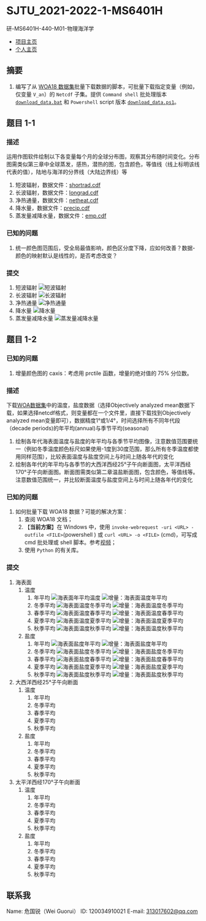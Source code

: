 # SJTU_2021-2022-1-MS6401H

研-MS6401H-440-M01-物理海洋学

* [项目主页](https://grwei.github.io/SJTU_2021-2022-1-MS6401H/)
* [个人主页](https://grwei.github.io/)

## 摘要

1. 编写了从 [WOA18 数据集](https://www.ncei.noaa.gov/access/world-ocean-atlas-2018/)批量下载数据的脚本，可批量下载指定变量（例如，仅变量 `V_an`）的 `Netcdf` 子集。提供 `Command shell` 批处理版本 [`download_data.bat`](download_data.bat) 和 `Powershell` script 版本 [`download_data.ps1`](download_data.ps1)。

## 题目 1-1

### 描述

运用作图软件绘制以下各变量每个月的全球分布图，观察其分布随时间变化。分布图需类似第三章中全球蒸发，感热，潜热的图，包含颜色，等值线（线上标明该线代表的值），陆地与海洋的分界线（大陆边界线）等

1. 短波辐射，数据文件：[shortrad.cdf](data/shortrad.cdf)
2. 长波辐射，数据文件：[longrad.cdf](data/longrad.cdf)
3. 净热通量，数据文件：[netheat.cdf](data/netheat.cdf)
4. 降水量，数据文件：[precip.cdf](data/precip.cdf)
5. 蒸发量减降水量，数据文件：[emp.cdf](data/emp.cdf)

### 已知的问题

1. 统一颜色图范围后，受全局最值影响，颜色区分度下降，应如何改善？数据-颜色的映射默认是线性的，是否考虑改变？

### 提交

1. 短波辐射
   ![短波辐射](doc/net%20short%20wave%20radiation.png)
2. 长波辐射
   ![长波辐射](doc/outgoing%20longwave%20radiation.png)
3. 净热通量
   ![净热通量](doc/constrained%20new%20outgoing%20heat%20flux.png)
4. 降水量
   ![降水量](doc/precipitation%20rate.png)
5. 蒸发量减降水量
   ![蒸发量减降水量](doc/constrained%20evaporation%20minus%20precipitation.png)

## 题目 1-2

### 已知的问题

1. 增量颜色图的 caxis：考虑用 prctile 函数，增量的绝对值的 75% 分位数。

### 描述

下载[WOA数据集](https://www.ncei.noaa.gov/access/world-ocean-atlas-2018/)中的温度，盐度数据（选择Objectively analyzed mean数据下载，如果选择netcdf格式，则变量都在一个文件里，直接下载找到Objectively analyzed mean变量即可），数据精度1°或1/4°，时间选择所有不同年代段（decade periods)的年平均(annual)与季节平均(seasonal)

1. 绘制各年代海表面温度与盐度的年平均与各季节平均图像，注意数值范围要统一（例如冬季温度颜色标尺如果使用-1度到30度范围，那么所有冬季温度都使用同样范围），比较表面温度与盐度空间上与时间上随各年代的变化
2. 绘制各年代的年平均与各季节的大西洋西经25°子午向断面图，太平洋西经170°子午向断面图。断面图需类似第二章温盐断面图，包含颜色，等值线等。注意数值范围统一，并比较断面温度与盐度空间上与时间上随各年代的变化

### 已知的问题

1. 如何批量下载 WOA18 数据？可能的解决方案：
   1. 查阅 WOA18 文档；
   2. 【**当前方案**】在 Windows 中，使用 `invoke-webrequest -uri <URL> -outfile <FILE>`(powershell ) 或 `curl <URL> -o <FILE>` (cmd)，可写成 cmd 批处理或 shell 脚本。参考[视频](https://www.bilibili.com/video/av972621898/)；
   3. 使用 `Python` 的有关库。

### 提交

1. 海表面
   1. 温度
      1. 年平均
         ![海表面年平均温度](doc/Surface_Temperature_Annual.png)
         ![增量：海表面温度年平均](doc/Surface_Temperature_Annual_diff_8594_A5B7.png)
      2. 冬季平均
         ![海表面温度冬季平均](doc/Surface_Temperature_Winter.png)
         ![增量：海表面温度冬季平均](doc/Surface_Temperature_Winter_diff_8594_A5B7.png)
      3. 春季平均
         ![海表面温度春季平均](doc/Surface_Temperature_Spring.png)
         ![增量：海表面温度春季平均](doc/Surface_Temperature_Spring_diff_8594_A5B7.png)
      4. 夏季平均
         ![海表面温度夏季平均](doc/Surface_Temperature_Summer.png)
         ![增量：海表面温度夏季平均](doc/Surface_Temperature_Summer_diff_8594_A5B7.png)
      5. 秋季平均
         ![海表面温度秋季平均](doc/Surface_Temperature_Autumn.png)
         ![增量：海表面温度秋季平均](doc/Surface_Temperature_Autumn_diff_8594_A5B7.png)
   2. 盐度
      1. 年平均
         ![海表面盐度年平均](doc/Surface_Salinity_Annual.png)
         ![增量：海表面盐度年平均](doc/Surface_Salinity_Annual_diff_8594_A5B7.png)
      2. 冬季平均
         ![海表面盐度冬季平均](doc/Surface_Salinity_Winter.png)
         ![增量：海表面盐度冬季平均](doc/Surface_Salinity_Winter_diff_8594_A5B7.png)
      3. 春季平均
         ![海表面盐度春季平均](doc/Surface_Salinity_Spring.png)
         ![增量：海表面盐度春季平均](doc/Surface_Salinity_Spring_diff_8594_A5B7.png)
      4. 夏季平均
         ![海表面盐度夏季平均](doc/Surface_Salinity_Summer.png)
         ![增量：海表面盐度夏季平均](doc/Surface_Salinity_Summer_diff_8594_A5B7.png)
      5. 秋季平均
         ![海表面盐度秋季平均](doc/Surface_Salinity_Autumn.png)
         ![增量：海表面盐度秋季平均](doc/Surface_Salinity_Autumn_diff_8594_A5B7.png)
2. 大西洋西经25°子午向断面
   1. 温度
      1. 年平均
      2. 冬季平均
      3. 春季平均
      4. 夏季平均
      5. 秋季平均
   2. 盐度
      1. 年平均
      2. 冬季平均
      3. 春季平均
      4. 夏季平均
      5. 秋季平均
3. 太平洋西经170°子午向断面
   1. 温度
      1. 年平均
      2. 冬季平均
      3. 春季平均
      4. 夏季平均
      5. 秋季平均
   2. 盐度
      1. 年平均
      2. 冬季平均
      3. 春季平均
      4. 夏季平均
      5. 秋季平均

## 联系我

Name: 危国锐（Wei Guorui）
ID: 120034910021
E-mail: 313017602@qq.com
